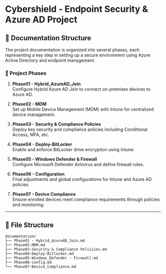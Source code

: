 # Cybershield - Endpoint Security & Azure AD Project

## 📁 Documentation Structure

The project documentation is organized into several phases, each representing a key step in setting up a secure environment using Azure Active Directory and endpoint management.

### 📌 Project Phases

1. **Phase01 - Hybrid_AzureAD_Join**  
   Configure Hybrid Azure AD Join to connect on-premises devices to Azure AD.

2. **Phase02 - MDM**  
   Set up Mobile Device Management (MDM) with Intune for centralized device management.

3. **Phase03 - Security & Compliance Policies**  
   Deploy key security and compliance policies including Conditional Access, MFA, etc.

4. **Phase04 - Deploy-BitLocker**  
   Enable and enforce BitLocker drive encryption using Intune.

5. **Phase05 - Windows Defender & Firewall**  
   Configure Microsoft Defender Antivirus and define firewall rules.

6. **Phase06 - Configuration**  
   Final adjustments and global configurations for Intune and Azure AD policies.

7. **Phase07 - Device Compliance**  
   Ensure enrolled devices meet compliance requirements through policies and monitoring.

---

## 📂 File Structure

```text
documentation/
├── Phase01 - Hybrid_AzureAD_Join.md
├── Phase02-MDM.md
├── Phase03-Security & Compliance Poliicies.md
├── Phase04-Deploy-Bitlocker.md
├── Phase05-Windows_Defender - Firewall.md
├── Phase06-config.md
└── Phase07-Device_Compliance.md
